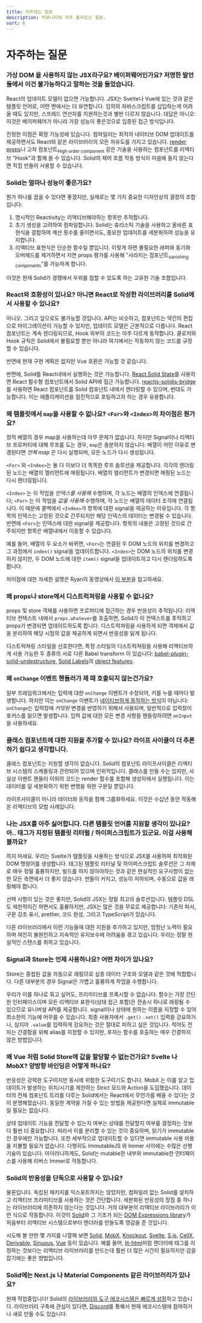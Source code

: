 ```yaml
---
title: 자주하는 질문
description: 커뮤니티에 자주 올라오는 질문.
sort: 6
---
```


# 자주하는 질문

### 가상 DOM 을 사용하지 않는 JSX라구요? 베이퍼웨어인가요? 저명한 발언들에서 이건 불가능하다고 말하는 것을 들었습니다.

React의 업데이트 모델이 없으면 가능합니다. JSX는 Svelte나 Vue에 있는 것과 같은 템플릿 언어로, 어떤 면에서는 더 유연합니다. 임의의 자바스크립트를 삽입하는게 어려울 때도 있지만, 스프레드 연산자를 지원하는것과 별반 다르지 않습니다. 대답은 아니오: 이것은 베이퍼웨어가 아니라 가장 성능이 좋은것으로 입증된 접근 방식입니다.

진정한 이점은 확장 가능성에 있습니다. 컴파일러는 최적의 네이티브 DOM 업데이트를 제공하면서도 React와 같은 라이브러리의 모든 자유도를 가지고 있습니다. [render props](https://ko.reactjs.org/docs/render-props.html)나 고차 컴포넌트<sub>High order component</sub> 같은 기술을 사용하는 컴포넌트를 리액티브 "Hook"과 함께 쓸 수 있습니다. Solid의 제어 흐름 작동 방식이 마음에 들지 않는다면 직접 만들어 사용할 수 있습니다.

### Solid는 얼마나 성능이 좋은가요?

뭔가 하나를 꼽을 수 있다면 좋겠지만, 실제로는 몇 가지 중요한 디자인상의 결정의 조합입니다:

1. 명시적인 Reactivity는 리액티브해야하는 항목만 추적합니다.
2. 초기 생성을 고려하여 컴파일합니다. Solid는 휴리스틱 기술을 사용하고 올바른 표현식을 결합하여 계산 횟수를 줄이면서도, 중요한 업데이트를 세분화하여 성능을 유지합니다.
3. 리액티브 표현식은 단순한 함수일 뿐입니다. 이렇게 하면 불필요한 래퍼와 동기화 오버헤드를 제거하면서 지연 props 평가를 사용해 "사라지는 컴포넌트<sub>vanishing components</sub>"를 가능하게 합니다.

이것은 현재 Solid가 경쟁에서 우위를 점할 수 있도록 하는 고유한 기술 조합입니다.

### React와 호환성이 있나요? 아니면 React로 작성한 라이브러리를 Solid에서 사용할 수 있나요?

아니오. 그리고 앞으로도 불가능할 것입니다. API는 비슷하고, 컴포넌트는 약간의 편집으로 마이그레이션이 가능할 수 있지만, 업데이트 모델은 근본적으로 다릅니다. React 컴포넌트는 계속 렌더링되므로, Hook 외부의 코드는 아주 다르게 동작합니다. 클로저와 Hook 규칙은 Solid에서 불필요할 뿐만 아니라 여기에서는 작동하지 않는 코드를 규정할 수 있습니다.

반면에 현재 구현 계획은 없지만 Vue 호환은 가능할 것 같습니다.

반면에, Solid를 React내에서 실행하는 것은 가능합니다. [React Solid State](https://github.com/solidjs/react-solid-state)를 사용하면 React 함수형 컴포넌트에서 Solid API에 접근 가능합니다. [reactjs-solidjs-bridge](https://github.com/Sawtaytoes/reactjs-solidjs-bridge)를 사용하면 React 컴포넌트를 Solid 컴포넌트 내에서 렌더링할 수 있으며, 반대도 가능합니다. 이는 애플리케이션을 점진적으로 포팅하고자 하는 경우 유용합니다.

### 왜 템플릿에서 `map`을 사용할 수 없나요? `<For>`와 `<Index>`의 차이점은 뭔가요?

정적 배열의 경우 map을 사용하는데 아무 문제가 없습니다. 하지만 Signal이나 리액티브 프로퍼티에 대해 루프를 도는 경우, `map`은 충분하지 않습니다: 배열이 어떤 이유로 변경된다면 _전체 map_ 은 다시 실행되며, 모든 노드가 다시 생성됩니다.

`<For>` 와 `<Index>`는 둘 다 이보다 더 똑똑한 루프 솔루션을 제공합니다. 각각의 렌더링된 노드는 배열의 엘리먼트에 매핑됩니다. 배열의 엘리먼트가 변경되면 매핑된 노드는 다시 렌더링됩니다.

`<Index>` 는 이 작업을 _인덱스를 사용해_ 수행하며, 각 노드는 배열의 인덱스에 연결됩니다; `<For>` 는 이 작업을 _값을 사용해_ 수행하며, 각 노드는 배열의 데이터 조각에 연결됩니다. 이 때문에 콜백에서 `<Index>`가 항목에 대한 signal을 제공하는 이유입니다. 각 항목의 인덱스는 고정된 것으로 간주되지만 해당 인덱스의 데이터는 변경될 수 있습니다. 반면에 `<For>`는 인덱스에 대한 signal을 제공합니다. 항목의 내용은 고정된 것으로 간주되지만 항목은 배열내에서 이동할 수 있습니다.

예를 들어, 배열의 두 요소가 바뀌면, `<For>`는 연결된 두 DOM 노드의 위치를 변경하고 그 과정에서 `index()` signal을 업데이트합니다. `<Index>`는 DOM 노드의 위치를 변경하지 않지만, 두 DOM 노드에 대한 `item()` signal을 업데이트하고 다시 렌더링하도록 합니다.

차이점에 대한 자세한 설명은 Ryan의 동영상에서 [이 부분](https://www.youtube.com/watch?v=YxroH_MXuhw&t=2164s)을 참고하세요.

### 왜 props나 store에서 디스트럭쳐링을 사용할 수 없나요?

props 및 store 객체를 사용하면 프로퍼티에 접근하는 경우 반응성이 추적됩니다: 리액티브 컨텍스트 내에서 `props.whatever`를 호출하면, Solid가 이 컨텍스트를 추적하고 props가 변경되면 업데이트하도록 합니다. 디스트럭쳐링을 사용하게 되면 객체에서 값을 분리하여 해당 시점의 값을 제공하게 되면서 반응성을 잃게 됩니다.

디스트럭쳐링 스타일을 선호한다면, 특정 스타일의 디스트럭쳐링을 사용해 리액티브하게 사용 가능한 두 종류의 서로 다른 Babel transform 이 있습니다: [babel-plugin-solid-undestructure](https://github.com/orenelbaum/babel-plugin-solid-undestructure), [Solid Labels](https://github.com/LXSMNSYC/solid-labels/)의 [object features](https://github.com/LXSMNSYC/solid-labels/blob/main/docs/ctf.md#objects).

### 왜 `onChange` 이벤트 핸들러가 제 때 호출되지 않는건가요?

일부 프레임워크에서는 입력에 대한 `onChange` 이벤트가 수정되어, 키를 누를 때마다 발생합니다. 하지만 이는 `onChange` 이벤트가 [네이티브하게 동작하는 방식](https://developer.mozilla.org/ko/docs/Web/API/GlobalEventHandlers/onchange)이 아닙니다: `onChange`는 입력창에 _커밋된_ 변경을 반영하기 위해서 사용되며, 일반적으로 입력창이 포커스를 잃으면 발생합니다. 입력 값에 대한 모든 변경 사항을 핸들링하려면 `onInput`을 사용하세요.

### 클래스 컴포넌트에 대한 지원을 추가할 수 있나요? 라이프 사이클이 더 추론하기 쉽다고 생각합니다.

클래스 컴포넌트는 지원할 생각이 없습니다. Solid의 컴포넌트 라이프사이클은 리액티브 시스템의 스케줄링과 관련되어 있으며 인위적입니다. 클래스를 만들 수는 있지만, 사실상 이벤트 핸들러 이외의 코드는 render 함수를 포함해 생성자에서 실행됩니다. 이는 데이터를 덜 세분화하기 위한 변명을 위한 구문일 뿐입니다.

라이프사이클이 아니라 데이터와 동작을 함께 그룹화하세요. 이것은 수십년 동안 작동해온 리액티브의 모범 사례입니다.

### 나는 JSX를 아주 싫어합니다. 다른 템플릿 언어를 지원할 생각이 있나요? 아.. 태그가 지정된 템플릿 리터럴 / 하이퍼스크립트가 있군요. 이걸 사용해 볼까요?

하지 마세요. 우리는 Svelte가 템플릿을 사용하는 방식으로 JSX를 사용하여 최적화된 DOM 명령어를 생성합니다. 태그된 템플릿 리터널 및 하이퍼스크립트 솔루션은 그 자체로 매우 정말 훌륭하지만, 빌드를 하지 않아야하는 것과 같은 현실적인 요구사항이 없는 한 모든 측면에서 더 좋지 않습니다. 번들이 커지고, 성능이 저하되며, 수동으로 값을 래핑해야 합니다.

선택 사항이 있는 것은 좋지만, Solid의 JSX는 정말 최고의 솔루션입니다. 템플릿 DSL도 제한적이긴 하면서도 훌륭하지만, JSX는 많은 것을 무료로 제공합니다: 기존의 파서, 구문 강조 표시, prettier, 코드 완성, 그리고 TypeScript가 있습니다.
 
다른 라이브러리에서 이런 기능들에 대한 지원을 추가하고 있지만, 엄청난 노력이 필요하며 여전히 불완전하고 지속적인 유지보수에 어려움을 겪고 있습니다. 우리는 정말 현실적인 스탠스를 취하고 있습니다.

### Signal과 Store는 언제 사용하나요? 어떤 차이가 있나요?

Store는 중첩된 값을 자동으로 래핑므로 심층 데이터 구조와 모델과 같은 것에 적합합니다. 다른 대부분의 경우 Signal은 가볍고 훌륭하게 작업을 수행합니다.

우리가 이를 하나로 묶고 싶어도, 프리미티브를 프록시할 수 없습니다. 함수는 가장 간단한 인터페이스이며 모든 리액티브 표현식(상태 접근 포함)은 전송시 하나로 래핑될 수 있으므로 유니버설 API를 제공합니다. signal이나 상태에 원하는 이름을 지정할 수 있어 최소한의 기능에 머무를 수 있습니다. 최종 사용자에서 `.get()` `.set()` 입력을 강요하거나, 심지어 `.value`를 입력하게 강요하는 것은 절대로 피하고 싶은 것입니다. 적어도 전자는 간결함을 위해 alias를 지정할 수 있지만, 후자는 함수를 호출하는 매우 간결하지 않은 방법입니다.

### 왜 Vue 처럼 Solid Store에 값을 할당할 수 없는건가요? Svelte 나 MobX? 양방향 바인딩은 어떻게 하나요?

반응성은 강력한 도구이지만 동시에 위험한 도구이기도 합니다. MobX 는 이를 알고 업데이트가 발생하는 위치/시기를 제한하는 Strict 모드와 Action을 도입했습니다. 데이터의 전체 컴포넌트 트리를 다루는 Solid에서는 React에서 무언가를 배울 수 있다는 것이 분명해졌습니다. 동일한 계약을 가질 수 있는 방법을 제공한다면 실제로 immutable일 필요는 없습니다.

상태 업데이트 기능을 전달할 수 있는지 여부는 상태를 전달할지 여부를 결정하는 것보다 훨씬 더 중요합니다. 따라서 이를 분리할 수 있는 것이 중요하며, 읽기가 immutable인 경우에만 가능합니다. 또한 세부적으로 업데이트할 수 있다면 immutable 사용 비용을 지불할 필요가 없습니다. 다행히도 ImmutableJS 와 Immer 사이에는 수많은 선행 기술이 있습니다. 아이러니하게도, Solid는 mutable한 내부와 immutable한 인터페이스를 사용해 리버스 Immer로 작동합니다.

### Solid의 반응성을 단독으로 사용할 수 있나요?

물론입니다. 독립된 패키지를 익스포트하지는 않았지만, 컴파일러 없는 Solid를 설치하고 리액티브 프리미티브를 사용하는 것은 간단합니다. 세분화된 반응성의 장점 중 하나는 라이브러리에 의존하지 않는다는 것입니다. 거의 대부분의 리액티브 라이브러리가 이런 식으로 작동합니다. 이것이 [Solid](https://github.com/solidjs/solid)와 그 기초가 되는 [DOM Expressions library](https://github.com/ryansolid/dom-expressions)가 처음부터 리액티브 시스템으로부터 렌더러를 만들도록 영감을 준 것입니다. 

시도해 볼 만한 몇 가지를 나열해 보면 [Solid](https://github.com/solidjs/solid), [MobX](https://github.com/mobxjs/mobx), [Knockout](https://github.com/knockout/knockout), [Svelte](https://github.com/sveltejs/svelte), [S.js](https://github.com/adamhaile/S), [CellX](https://github.com/Riim/cellx), [Derivable](https://github.com/ds300/derivablejs), [Sinuous](https://github.com/luwes/sinuous), [Vue](https://github.com/vuejs/vue) 등이 있습니다. 예를 들어, [lit-html](https://github.com/Polymer/lit-html)처럼 렌더러에 태그를 지정하는 것보다는 리액티브 라이브러리를 만드는데 훨씬 더 많은 시간이 필요하지만 감을 잡기에는 좋은 방법입니다.

### Solid에는 Next.js 나 Material Components 같은 라이브러리가 있나요?

 현재 작업중입니다! 
 Solid의 [라이브러리와 도구 에코시스템은 빠르게 성장](https://www.solidjs.com/resources)하고 있습니다.
 라이브러리 구축에 관심이 있다면, [Discord](https://discord.com/invite/solidjs)를 통해서 현재 에코시스템에 참여하거나 새로 만들 수도 있습니다.
